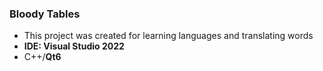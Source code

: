 ### Bloody Tables
* This project was created for learning languages ​​and translating words
* **IDE: Visual Studio 2022**
* C++/**Qt6**
